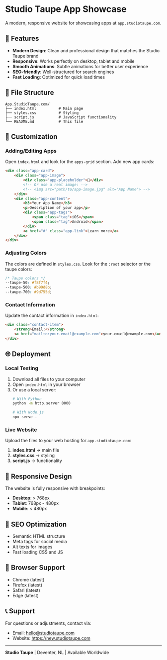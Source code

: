 # Studio Taupe App Showcase

A modern, responsive website for showcasing apps at `app.studiotaupe.com`.

## 🚀 Features

- **Modern Design**: Clean and professional design that matches the Studio Taupe brand
- **Responsive**: Works perfectly on desktop, tablet and mobile
- **Smooth Animations**: Subtle animations for better user experience
- **SEO-friendly**: Well-structured for search engines
- **Fast Loading**: Optimized for quick load times

## 📁 File Structure

```
App.StudioTaupe.com/
├── index.html          # Main page
├── styles.css          # Styling
├── script.js           # JavaScript functionality
└── README.md           # This file
```

## 🎨 Customization

### Adding/Editing Apps

Open `index.html` and look for the `apps-grid` section. Add new app cards:

```html
<div class="app-card">
    <div class="app-image">
        <div class="app-placeholder">📱</div>
        <!-- Or use a real image: -->
        <!-- <img src="path/to/app-image.jpg" alt="App Name"> -->
    </div>
    <div class="app-content">
        <h3>Your App Name</h3>
        <p>Description of your app</p>
        <div class="app-tags">
            <span class="tag">iOS</span>
            <span class="tag">Android</span>
        </div>
        <a href="#" class="app-link">Learn more</a>
    </div>
</div>
```

### Adjusting Colors

The colors are defined in `styles.css`. Look for the `:root` selector or the taupe colors:

```css
/* Taupe colors */
--taupe-50: #f8f7f4;
--taupe-500: #b99d8b;
--taupe-700: #9d755d;
```

### Contact Information

Update the contact information in `index.html`:

```html
<div class="contact-item">
    <strong>Email:</strong>
    <a href="mailto:your-email@example.com">your-email@example.com</a>
</div>
```

## 🌐 Deployment

### Local Testing

1. Download all files to your computer
2. Open `index.html` in your browser
3. Or use a local server:
   ```bash
   # With Python
   python -m http.server 8000
   
   # With Node.js
   npx serve .
   ```

### Live Website

Upload the files to your web hosting for `app.studiotaupe.com`:

1. **index.html** → main file
2. **styles.css** → styling
3. **script.js** → functionality

## 📱 Responsive Design

The website is fully responsive with breakpoints:
- **Desktop**: > 768px
- **Tablet**: 768px - 480px  
- **Mobile**: < 480px

## 🎯 SEO Optimization

- Semantic HTML structure
- Meta tags for social media
- Alt texts for images
- Fast loading CSS and JS

## 🔧 Browser Support

- Chrome (latest)
- Firefox (latest)
- Safari (latest)
- Edge (latest)

## 📞 Support

For questions or adjustments, contact via:
- Email: hello@studiotaupe.com
- Website: https://new.studiotaupe.com

---

**Studio Taupe** | Deventer, NL | Available Worldwide 